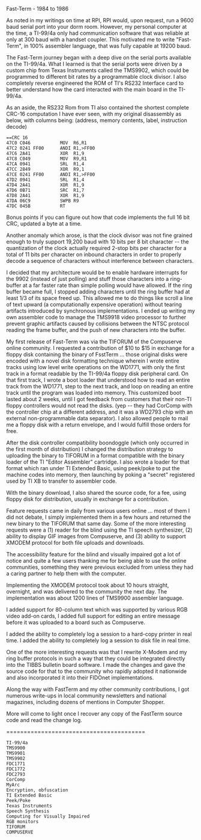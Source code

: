 Fast-Term - 1984 to 1986

As noted in my writings on time at RPI, RPI would, upon request, run a 9600 baud serial port into your dorm room.  However, my personal computer at the time, a TI-99/4a only had communication software that was reliable at only at 300 baud with a handset coupler.  This motivated me to write "Fast-Term", in 100% assembler language, that was fully capable at 19200 baud.

The Fast-Term journey began with a deep dive on the serial ports available on the TI-99/4a.  What I learned is that the serial ports were driven by a custom chip from Texas Instruments called the TMS9902, which could be programmed to different bit rates by a programmable clock divisor.    I also completely reverse engineered the ROM of TI's RS232 Interface card to better understand how the card interacted with the main board in the TI-99/4a.

As an aside, the RS232 Rom from TI also contained the shortest complete CRC-16 computation I have ever seen, with my original disassembly as below, with columns being: (address, memory contents, label, instruction decode)

```
==CRC 16
47C0 C046           MOV  R6,R1
47C2 0241 FF00      ANDI R1,>FF00
47C6 2A41           XOR  R1,9
47C8 C049           MOV  R9,R1
47CA 0941           SRL  R1,4
47CC 2849           XOR  R9,1
47CE 0241 FF00      ANDI R1,>FF00
47D2 0941           SRL  R1,4
47D4 2A41           XOR  R1,9
47D6 0B71           SRC  R1,7
47D8 2A41           XOR  R1,9
47DA 06C9           SWPB R9
47DC 045B           RT
```
Bonus points if you can figure out how that code implements the full 16 bit CRC, updated a byte at a time.

Another anomaly which arose, is that the clock divisor was not fine grained enough to truly support 19,200 baud with 10 bits per 8 bit character -- the quantization of the clock actually required 2-stop bits per character for a total of 11 bits per character on inbound characters in order to properly decode a sequence of characters without interference between characters.

I decided that my architecture would be to enable hardware interrupts for the 9902 (instead of just polling) and stuff those characters into a ring-buffer at a far faster rate than simple polling would have allowed.  If the ring buffer became full, I stopped adding characters until the ring buffer had at least 1/3 of its space freed up.   This allowed me to do things like scroll a line of text upward (a computationally expensive operation) without tearing artifacts introduced by synchronous implementations.  I ended up writing my own assembler code to manage the TMS9918 video processor to further prevent graphic artifacts caused by collisions between the NTSC protocol reading the frame buffer, and the push of new characters into the buffer.

My first release of Fast-Term was via the TIFORUM of the Compuserve online community.  I requested a contribution of \$10 to \$15 in exchange for a floppy disk containing the binary of FsstTerm ... those original disks were encoded with a novel disk formatting technique wherein I wrote entire tracks using low level write operations on the WD1771, with only the first track in a format readable by the TI-99/4a floppy disk peripheral card.   On that first track, I wrote a boot loader that understood how to read an entire track from the WD1771, step to the next track, and loop on reading an entire track until the program was loaded into memory.  This customized boot lasted about 2 weeks, until I got feedback from customers that their non-TI floppy controllers would not read the disks.  (yep -- they had CorComp with the controller chip at a different address, and it was a WD2793 chip with an external non-programmable data separator).  I also allowed people to mail me a floppy disk with a return envelope, and I would fulfill those orders for free.

After the disk controller compatibility boondoggle (which only occurred in the first month of distribution) I changed the distribution strategy to uploading the binary to TIFORUM in a format compatible with the binary loader of the TI "Editor Assembler" cartridge.  I also wrote a loader for that format which ran under TI Extended Basic, using peek/poke to put the machine codes into memory, then launching by poking a "secret" registered used by TI XB to transfer to assembler code.

With the binary download, I also shared the source code, for a fee, using floppy disk for distribution, usually in exchange for a contribution.

Feature requests came in daily from various users online ... most of them I did not debate, I simply implemented them in a few hours and returned the new binary to the TIFORUM that same day.  Some of the more interesting requests were a (1) reader for the blind using the TI speech synthesizer, (2) ability to display GIF images from Compuserve, and (3) ability to support XMODEM protocol for both file uploads and downloads.

The accessibility feature for the blind and visually impaired got a lot of notice and quite a few users thanking me for being able to use the online communities, something they were previous excluded from unless they had a caring partner to help them with the computer.

Implementing the XMODEM protocol took about 10 hours straight, overnight, and was delivered to the community the next day.   The implementation was about 1200 lines of TMS9900 assembler language.

I added support for 80-column text which was supported by various RGB video add-on cards, I added full support for editing an entire message before it was uploaded to a board such as Compuserve.

I added the ability to completely log a session to a hard-copy printer in real time.
I added the ability to completely log a session to disk file in real time.

One of the more interesting requests was that I rewrite X-Modem and my ring buffer protocols in such a way that they could be integrated directly into the TIBBS bulletin board software.   I made the changes and gave the source code for that to the community who rapidly adopted it nationwide and also incorporated it into their FIDOnet implementations.

Along the way with FastTerm and my other community contributions, I got numerous write-ups in local community newsletters and national magazines, including dozens of mentions in Computer Shopper.

More will come to light once I recover any copy of the FastTerm source code and read the change log.

========================================
```
TI-99/4a
TMS9900
TMS9901
TMS9902
FDC1771
FDC1772
FDC2793
CorComp
MyArc
Encryption, obfuscation
TI Extended Basic
Peek/Poke
Texas Instruments
Speech Synthesis
Computing for Visually Impaired
RGB monitors
TIFORUM
COMPUSERVE
```
